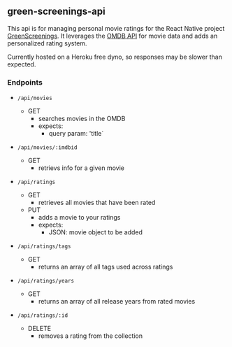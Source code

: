 ## green-screenings-api

This api is for managing personal movie ratings for the React Native project [GreenScreenings](https://github.com/kjintroverted/green-screenings). It leverages the [OMDB API](http://www.omdbapi.com/) for movie data and adds an personalized rating system.

Currently hosted on a Heroku free dyno, so responses may be slower than expected.

### Endpoints

* `/api/movies`
  * GET 
    * searches movies in the OMDB
    * expects:
      * query param: 'title`

* `/api/movies/:imdbid`
  * GET
    * retrievs info for a given movie
    
* `/api/ratings`
  * GET
    * retrieves all movies that have been rated
  * PUT
    * adds a movie to your ratings
    * expects:
      * JSON: movie object to be added

* `/api/ratings/tags`
  * GET
    * returns an array of all tags used across ratings
    

* `/api/ratings/years`
  * GET
    * returns an array of all release years from rated movies
    
* `/api/ratings/:id`
  * DELETE
    * removes a rating from the collection
